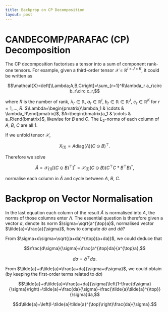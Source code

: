 ```yaml
---
title: Backprop on CP Decomposition 
layout: post
---
```


<script type="text/javascript" src="https://cdnjs.cloudflare.com/ajax/libs/mathjax/2.7.0/MathJax.js?config=TeX-AMS-MML_HTMLorMML"></script>
<script type="text/x-mathjax-config">MathJax.Hub.Config({tex2jax: {inlineMath: [['$','$'], ['\\(','\\)']]}});</script>

# CANDECOMP/PARAFAC (CP) Decomposition
The CP decomposition factorises a tensor into a sum of component rank-one tensors. For example, given a third-order tensor $\mathcal{X}\in\mathbb{R}^{I\times J\times K}$, it could be written as

$$\mathcal{X}=\left[\Lambda;A,B,C\right]=\sum_{r=1}^R\lambda_r a_r\circ b_r\circ c_r,$$

where $R$ is the number of rank, $\lambda_r\in\mathbb{R}$, $a_r\in\mathbb{R}^I$, $b_r\in\mathbb{R}\in\mathbb{R}^J$, $c_r\in\mathbb{R}^K$ for $r=1,\ldots,R$. $\Lambda=\begin{pmatrix}\lambda_1 & \cdots & \lambda_R\end{pmatrix}$, $A=\begin{bmatrix}a_1 & \cdots & a_R\end{bmatrix}$, likewise for $B$ and $C$. The $L_2$-norms of each column of $A$, $B$, $C$ are all 1.

If we unfold tensor $\mathcal{X}$,

$$X_{(1)}=A\text{diag}(\Lambda)\left(C\odot B\right)^{\top}.$$

Therefore we solve

$$\hat{A}=\mathcal{X}_{(1)}\left[\left(C\odot B\right)^{\top}\right]^{\dagger}=\mathcal{X}_{(1)}\left(C\odot B\right)\left(C^{\top}C*B^{\top}B\right)^{\dagger},$$

normalise each column in $\hat{A}$ and cycle between $A$, $B$, $C$.

# Backprop on Vector Normalisation
In the last equation each column of the result $\hat{A}$ is normalised into $A$, the norms of those columns enter $\Lambda$. The essential question is therefore given a vector $a$, denote its norm $\sigma=\sqrt{a^{\top}a}$, normalised vector $\tilde{a}=\frac{a}{\sigma}$, how to compute $d\sigma$ and $d\tilde{a}$?

From $\sigma+d\sigma=\sqrt{(a+da)^{\top}(a+da)}$, we could deduce that

$$\frac{d\sigma}{\sigma}=\frac{a^{\top}da}{a^{\top}a},$$

$$d\sigma=\tilde{a}^{\top}da.$$

From $\tilde{a}+d\tilde{a}=\frac{a+da}{\sigma+d\sigma}$, we could obtain (by keeping the first-order terms related to $da$)

$$\tilde{a}+d\tilde{a}=\frac{a+da}{\sigma}\left(1-\frac{d\sigma}{\sigma}\right)=\tilde{a}+\frac{da}{\sigma}-\frac{\tilde{a}\tilde{a}^{\top}}{\sigma}da,$$

$$d\tilde{a}=\left(I-\tilde{a}\tilde{a}^{\top}\right)\frac{da}{\sigma}.$$


